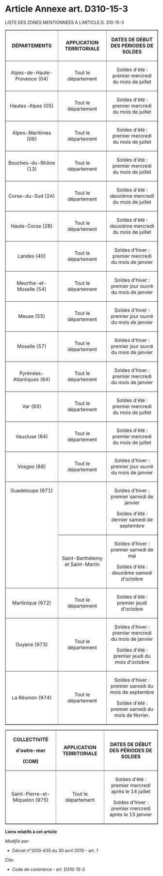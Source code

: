 # Article Annexe art. D310-15-3

LISTE DES ZONES MENTIONNÉES À L'ARTICLE D. 310-15-3

<table border="1">
      <tbody>
        <tr>
          <th>

DÉPARTEMENTS

</th>
          <th>

APPLICATION TERRITORIALE

</th>
          <th>

DATES DE DÉBUT DES PÉRIODES DE SOLDES

</th>
        </tr>
        <tr>
          <td align="center">

Alpes-de-Haute-Provence (04)

</td>
          <td align="center">

Tout le département

</td>
          <td align="center">

Soldes d'été : premier mercredi du mois de juillet

</td>
        </tr>
        <tr>
          <td align="center">

Hautes-Alpes (05)

</td>
          <td align="center">

Tout le département

</td>
          <td align="center">

Soldes d'été : premier mercredi du mois de juillet

</td>
        </tr>
        <tr>
          <td align="center">

Alpes-Maritimes (06)

</td>
          <td align="center">

Tout le département

</td>
          <td align="center">

Soldes d'été : premier mercredi du mois de juillet

</td>
        </tr>
        <tr>
          <td align="center">

Bouches-du-Rhône (13)

</td>
          <td align="center">

Tout le département

</td>
          <td align="center">

Soldes d'été : premier mercredi du mois de juillet

</td>
        </tr>
        <tr>
          <td align="center">

Corse-du-Sud (2A)

</td>
          <td align="center">

Tout le département

</td>
          <td align="center">

Soldes d'été : deuxième mercredi du mois de juillet

</td>
        </tr>
        <tr>
          <td align="center">

Haute-Corse (2B)

</td>
          <td align="center">

Tout le département

</td>
          <td align="center">

Soldes d'été : deuxième mercredi du mois de juillet

</td>
        </tr>
        <tr>
          <td align="center">

Landes (40)

</td>
          <td align="center">

Tout le département

</td>
          <td align="center">

Soldes d'hiver : premier mercredi du mois de janvier

</td>
        </tr>
        <tr>
          <td align="center">

Meurthe-et-Moselle (54)

</td>
          <td align="center">

Tout le département

</td>
          <td align="center">

Soldes d'hiver : premier jour ouvré du mois de janvier

</td>
        </tr>
        <tr>
          <td align="center">

Meuse (55)

</td>
          <td align="center">

Tout le département

</td>
          <td align="center">

Soldes d'hiver : premier jour ouvré du mois de janvier

</td>
        </tr>
        <tr>
          <td align="center">

Moselle (57)

</td>
          <td align="center">

Tout le département

</td>
          <td align="center">

Soldes d'hiver : premier jour ouvré du mois de janvier

</td>
        </tr>
        <tr>
          <td align="center">

Pyrénées-Atlantiques (64)

</td>
          <td align="center">

Tout le département

</td>
          <td align="center">

Soldes d'hiver : premier mercredi du mois de janvier

</td>
        </tr>
        <tr>
          <td align="center">

Var (83)

</td>
          <td align="center">

Tout le département

</td>
          <td align="center">

Soldes d'été : premier mercredi du mois de juillet

</td>
        </tr>
        <tr>
          <td align="center">

Vaucluse (84)

</td>
          <td align="center">

Tout le département

</td>
          <td align="center">

Soldes d'été : premier mercredi du mois de juillet

</td>
        </tr>
        <tr>
          <td align="center">

Vosges (88)

</td>
          <td align="center">

Tout le département

</td>
          <td align="center">

Soldes d'hiver : premier jour ouvré du mois de janvier

</td>
        </tr>
        <tr>
          <td rowspan="2" align="center" valign="top">

Guadeloupe (971)

</td>
          <td align="center">

</td>
          <td align="center">

Soldes d'hiver : premier samedi de janvier 

Soldes d'été : dernier samedi de septembre

</td>
        </tr>
        <tr>
          <td align="center">

Saint-Barthélemy et Saint-Martin

</td>
          <td align="center">

Soldes d'hiver : premier samedi de mai 

Soldes d'été : deuxième samedi d'octobre

</td>
        </tr>
        <tr>
          <td align="center">

Martinique (972)

</td>
          <td align="center">

Tout le département

</td>
          <td align="center">

Soldes d'été : premier jeudi d'octobre

</td>
        </tr>
        <tr>
          <td align="center">

Guyane (973)

</td>
          <td align="center">

Tout le département

</td>
          <td align="center">

Soldes d'hiver : premier mercredi du mois de janvier 

Soldes d'été : premier jeudi du mois d'octobre

</td>
        </tr>
        <tr>
          <td align="center">

La Réunion (974)

</td>
          <td align="center">

Tout le département

</td>
          <td align="center">

Soldes d'hiver : premier samedi du mois de septembre 

Soldes d'été : premier samedi du mois de février.

</td>
        </tr>
      </tbody>
    </table>

<table border="1">
      <tbody>
        <tr>
          <th>

COLLECTIVITÉ 

d'outre-mer

(COM)

</th>
          <th>

APPLICATION TERRITORIALE

</th>
          <th>

DATES DE DÉBUT DES PÉRIODES DE SOLDES

</th>
        </tr>
        <tr>
          <td align="center">

Saint-Pierre-et-Miquelon (975)

</td>
          <td align="center">

Tout le département

</td>
          <td align="center">

Soldes d'été : premier mercredi après le 14 juillet 

Soldes d'hiver : premier mercredi après le 15 janvier

</td>
        </tr>
      </tbody>
    </table>

**Liens relatifs à cet article**

_Modifié par_:

  - Décret n°2010-435 du 30 avril 2010 - art. 1

_Cite_:

  - Code de commerce - art. D310-15-3
